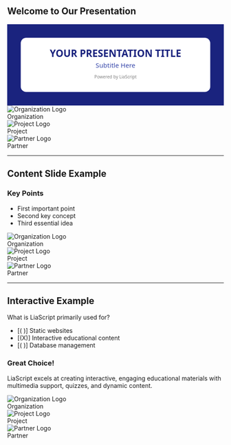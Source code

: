 <!--
author: Your Name
email: your.email@example.com
version: 1.0
language: en
comment: LiaScript Master Theme Example

import: https://raw.githubusercontent.com/OVGU-VET-TechEd/ASSET_UNESCO_Coinitiative/refs/heads/main/ASSET_basic.css
-->

## <span class="main-title">Welcome to Our Presentation</span>

<svg class="title-page-svg" xmlns='http://www.w3.org/2000/svg' width='800' height='300' viewBox='0 0 800 300'>
  <!-- Background -->
  <rect width='800' height='300' fill='#1A237E' />
  
  <!-- White rounded rectangle container -->
  <rect x='50' y='50' width='700' height='200' rx='20' fill='white' />
  
  <!-- Title -->
  <text x='400' y='120' font-family='Segoe UI, Arial, sans-serif' font-size='36' font-weight='bold' text-anchor='middle' fill='#1A237E'>
    YOUR PRESENTATION TITLE
  </text>
  
  <!-- Subtitle -->
  <text x='400' y='160' font-family='Segoe UI, Arial, sans-serif' font-size='24' text-anchor='middle' fill='#3949AB'>
    Subtitle Here
  </text>
  
  <!-- Footer -->
  <text x='400' y='200' font-family='Segoe UI, Arial, sans-serif' font-size='16' text-anchor='middle' fill='gray'>
    Powered by LiaScript
  </text>
</svg>

<!-- Standard Logo Placement -->
<div class="logo-container logo-left">
  <img src="https://via.placeholder.com/120x80/1A237E/white?text=LOGO1" alt="Organization Logo" />
  <div class="logo-text">Organization</div>
</div>

<div class="logo-container logo-center">
  <img src="https://via.placeholder.com/120x80/3949AB/white?text=LOGO2" alt="Project Logo" />
  <div class="logo-text">Project</div>
</div>

<div class="logo-container logo-right">
  <img src="https://via.placeholder.com/120x80/5b9bd5/white?text=LOGO3" alt="Partner Logo" />
  <div class="logo-text">Partner</div>
</div>

---

## <span class="main-title">Content Slide Example</span>

<div class="content-box">

### Key Points

- First important point
- Second key concept  
- Third essential idea

</div>

<!-- Logos automatically appear on every slide -->
<div class="logo-container logo-left">
  <img src="https://via.placeholder.com/120x80/1A237E/white?text=LOGO1" alt="Organization Logo" />
  <div class="logo-text">Organization</div>
</div>

<div class="logo-container logo-center">
  <img src="https://via.placeholder.com/120x80/3949AB/white?text=LOGO2" alt="Project Logo" />
  <div class="logo-text">Project</div>
</div>

<div class="logo-container logo-right">
  <img src="https://via.placeholder.com/120x80/5b9bd5/white?text=LOGO3" alt="Partner Logo" />
  <div class="logo-text">Partner</div>
</div>

---

## <span class="main-title">Interactive Example</span>

What is LiaScript primarily used for?

- [( )] Static websites
- [(X)] Interactive educational content
- [( )] Database management

<div class="fresh-box">

### Great Choice!

LiaScript excels at creating interactive, engaging educational materials with multimedia support, quizzes, and dynamic content.

</div>

<!-- Standard logo placement continues -->
<div class="logo-container logo-left">
  <img src="https://via.placeholder.com/120x80/1A237E/white?text=LOGO1" alt="Organization Logo" />
  <div class="logo-text">Organization</div>
</div>

<div class="logo-container logo-center">
  <img src="https://via.placeholder.com/120x80/3949AB/white?text=LOGO2" alt="Project Logo" />
  <div class="logo-text">Project</div>
</div>

<div class="logo-container logo-right">
  <img src="https://via.placeholder.com/120x80/5b9bd5/white?text=LOGO3" alt="Partner Logo" />
  <div class="logo-text">Partner</div>
</div>